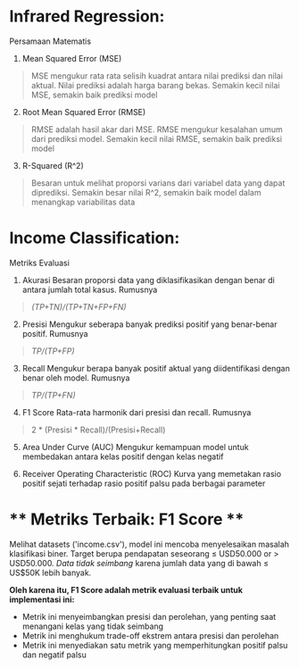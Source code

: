# **Infrared Regression:**
Persamaan Matematis

1.   Mean Squared Error (MSE)

> MSE mengukur rata rata selisih kuadrat antara nilai prediksi dan nilai aktual. Nilai prediksi adalah harga barang bekas. Semakin kecil nilai MSE, semakin baik prediksi model

2.   Root Mean Squared Error (RMSE)

> RMSE adalah hasil akar dari MSE. RMSE mengukur kesalahan umum dari prediksi model. Semakin kecil nilai RMSE, semakin baik prediksi model

3.   R-Squared (R^2)

> Besaran untuk melihat proporsi varians dari variabel data yang dapat diprediksi. Semakin besar nilai R^2, semakin baik model dalam menangkap variabilitas data 

# **Income Classification:**
Metriks Evaluasi
1.   Akurasi
Besaran proporsi data yang diklasifikasikan dengan benar di antara jumlah total kasus. Rumusnya 
> *(TP+TN)/(TP+TN+FP+FN)*

2.   Presisi
Mengukur seberapa banyak prediksi positif yang benar-benar positif. Rumusnya
>  *TP/(TP+FP)*

3.   Recall
Mengukur berapa banyak positif aktual yang diidentifikasi dengan benar oleh model. Rumusnya
>  *TP/(TP+FN)*

4.   F1 Score
Rata-rata harmonik dari presisi dan recall. Rumusnya 
> 2 * (Presisi * Recall)/(Presisi+Recall)

5.   Area Under Curve (AUC)
 Mengukur kemampuan model untuk membedakan antara kelas positif dengan kelas negatif 

6.   Receiver Operating Characteristic (ROC)
Kurva yang memetakan rasio positif sejati terhadap rasio positif palsu pada berbagai parameter
# ** Metriks Terbaik: F1 Score **
Melihat datasets ('income.csv'), model ini mencoba menyelesaikan masalah klasifikasi biner. Target berupa pendapatan seseorang ≤ USD50.000 or > USD50.000. *Data tidak seimbang* karena jumlah data yang di bawah ≤ US$50K lebih banyak.

**Oleh karena itu, F1 Score adalah metrik evaluasi terbaik untuk implementasi ini:**

*   Metrik ini menyeimbangkan presisi dan perolehan, yang penting saat menangani kelas yang tidak seimbang
*   Metrik ini menghukum trade-off ekstrem antara presisi dan perolehan
*   Metrik ini menyediakan satu metrik yang memperhitungkan positif palsu dan negatif palsu




